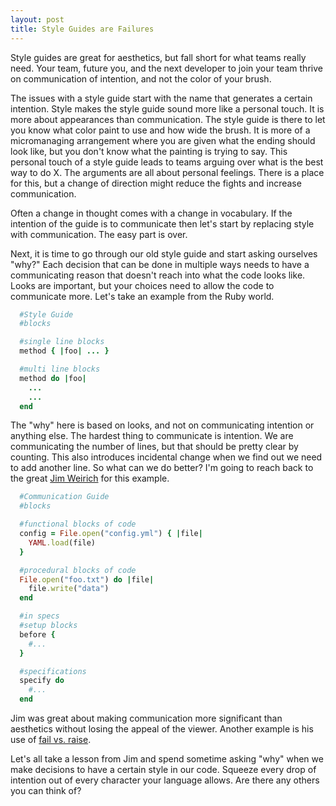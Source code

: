 ```yaml
---
layout: post
title: Style Guides are Failures
---
```


Style guides are great for aesthetics, but fall short for what teams
really need. Your team, future you, and the next developer to join your
team thrive on communication of intention, and not the color of your
brush.

The issues with a style guide start with the name that generates a
certain intention. Style makes the style guide sound more like a
personal touch. It is more about appearances than communication.
The style guide is there to let you know what color paint to use and how
wide the brush. It is more of a micromanaging arrangement where you are
given what the ending should look like, but you don't know what the
painting is trying to say. This personal touch of a style guide leads to
teams arguing over what is the best way to do X. The arguments are all
about personal feelings. There is a place for this, but a change of
direction might reduce the fights and increase communication.

Often a change in thought comes with a change in vocabulary. If the
intention of the guide is to communicate then let's start by replacing
style with communication. The easy part is over.

Next, it is time to go through our old style guide and start asking
ourselves "why?" Each decision that can be done in multiple ways needs
to have a communicating reason that doesn't reach into what the code looks like.
Looks are important, but your choices need to allow the code to
communicate more. Let's take an example from the Ruby world.

```ruby
  #Style Guide
  #blocks

  #single line blocks
  method { |foo| ... }

  #multi line blocks
  method do |foo|
    ...
    ...
  end
```

The "why" here is based on looks, and not on communicating intention or
anything else. The hardest thing to communicate is intention. We are
communicating the number of lines, but that should be pretty clear
by counting. This also introduces incidental change when we find out we
need to add another line.  So what can we do better? I'm going to reach
back to the great [Jim Weirich](https://en.wikipedia.org/wiki/Jim_Weirich)
for this example.

```ruby
  #Communication Guide
  #blocks

  #functional blocks of code
  config = File.open("config.yml") { |file|
    YAML.load(file)
  }

  #procedural blocks of code
  File.open("foo.txt") do |file|
    file.write("data")
  end

  #in specs
  #setup blocks
  before {
    #...
  }

  #specifications
  specify do
    #...
  end
```

Jim was great about making communication more significant than aesthetics without
losing the appeal of the viewer. Another example is
his use of [fail vs.
raise](http://rubyrogues.com/151-rr-the-jim-weirich-tribute-episode/).

Let's all take a lesson from Jim and spend sometime asking "why" when we
make decisions to have a certain style in our code. Squeeze every drop of
intention out of every character your language allows. Are there any
others you can think of?
